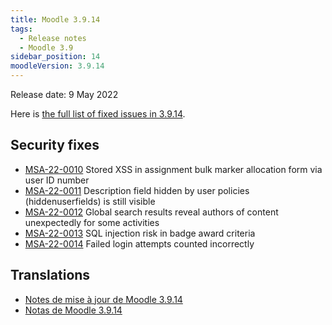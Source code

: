 ```yaml
---
title: Moodle 3.9.14
tags:
  - Release notes
  - Moodle 3.9
sidebar_position: 14
moodleVersion: 3.9.14
---
```


Release date: 9 May 2022

Here is [the full list of fixed issues in 3.9.14](https://tracker.moodle.org/secure/IssueNavigator!executeAdvanced.jspa?jqlQuery=project+%3D+mdl+AND+resolution+%3D+fixed+AND+fixVersion+in+%28%223.9.14%22%29+ORDER+BY+priority+DESC&runQuery=true&clear=true).

## Security fixes

- [MSA-22-0010](https://moodle.org/mod/forum/discuss.php?d=434578) Stored XSS in assignment bulk marker allocation form via user ID number
- [MSA-22-0011](https://moodle.org/mod/forum/discuss.php?d=434579) Description field hidden by user policies (hiddenuserfields) is still visible
- [MSA-22-0012](https://moodle.org/mod/forum/discuss.php?d=434580) Global search results reveal authors of content unexpectedly for some activities
- [MSA-22-0013](https://moodle.org/mod/forum/discuss.php?d=434581) SQL injection risk in badge award criteria
- [MSA-22-0014](https://moodle.org/mod/forum/discuss.php?d=434582) Failed login attempts counted incorrectly

## Translations

- [Notes de mise à jour de Moodle 3.9.14](https://docs.moodle.org/fr/Notes_de_mise_à_jour_de_Moodle_3.9.14)
- [Notas de Moodle 3.9.14](https://docs.moodle.org/es/Notas_de_Moodle_3.9.14)
